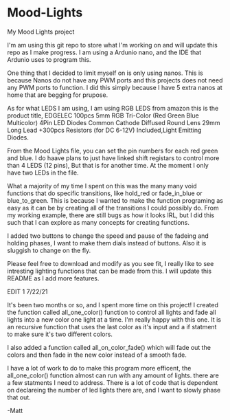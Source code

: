 # Mood-Lights
My Mood Lights project

I'm am using this git repo to store what I'm working on and will update this repo as I make progress.
I am using a Ardunio nano, and the IDE that Ardunio uses to program this.

One thing that I decided to limit myself on is only using nanos. This is because Nanos do not have any PWM ports and this projects does not need any PWM ports to function.
I did this simply because I have 5 extra nanos at home that are begging for prupose. 

As for what LEDS I am using, I am using RGB LEDS from amazon this is the product title, EDGELEC 100pcs 5mm RGB Tri-Color (Red Green Blue Multicolor) 4Pin LED Diodes Common Cathode 
Diffused Round Lens 29mm Long Lead +300pcs Resistors (for DC 6-12V) Included,Light Emitting Diodes.

From the Mood Lights file, you can set the pin numbers for each red green and blue. I do haave plans to just have linked shift registars to control more than 4 LEDS (12 pins), 
But that is for another time. At the moment I only have two LEDs in the file.


What a majority of my time I spent on this was the many many void functions that do specific transitions, like hold_red or fade_in_blue or blue_to_green. This is because I wanted 
to make the function programing as easy as it can be by creating all of the transitions I could possibly do. From my working example, there are still bugs as how it looks IRL, 
but I did this such that I can explore as many concepts for creating functions.  



I added two buttons to change the speed and pause of the fadeing and holding phases, I want to make them dials instead of buttons. Also it is sluggish to change on the fly.

Please feel free to download and modify as you see fit, I really like to see intresting lighting functions that can be made from this. I will update this README as I add more features.

EDIT 1 7/22/21


It's been two months or so, and I spent more time on this project! I created the function called all_one_color() function to control all lights and fade all lights into a new color one light at a time. I'm really happy with this one. It is an recursive function that uses the last color as it's input and a if statment to make sure it's two different colors. 

I also added a function called all_on_color_fade() which will fade out the colors and then fade in the new color instead of a smooth fade.

I have a lot of work to do to make this program more efficent, the all_one_color() function almost can run with any amount of lights. there are a few statments I need to address. There is a lot of code that is dependent on declareing the number of led lights there are, and I want to slowly phase that out.

-Matt

